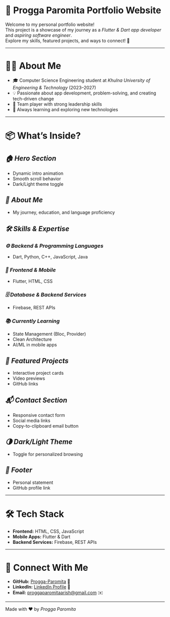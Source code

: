 # 🚀 Progga Paromita Portfolio Website

Welcome to my personal portfolio website!  
This project is a showcase of my journey as a *Flutter & Dart app developer* and *aspiring software engineer*.  
Explore my skills, featured projects, and ways to connect! 🌟

---

# 👩‍💻 About Me

* 🎓 Computer Science Engineering student at *Khulna University of Engineering & Technology* (2023–2027)  
* 💡 Passionate about app development, problem-solving, and creating tech-driven change  
* 🤝 Team player with strong leadership skills  
* 🌱 Always learning and exploring new technologies  

---

# 📦 What’s Inside?

## *🏠 Hero Section*
* Dynamic intro animation  
* Smooth scroll behavior  
* Dark/Light theme toggle  

## *👤 About Me*
* My journey, education, and language proficiency

## *🛠️ Skills & Expertise*

### *⚙️ Backend & Programming Languages*
* Dart, Python, C++, JavaScript, Java  

### *📱 Frontend & Mobile*
* Flutter, HTML, CSS  

### *🗄️ Database & Backend Services*
* Firebase, REST APIs  

### *📚 Currently Learning*
* State Management (Bloc, Provider)  
* Clean Architecture  
* AI/ML in mobile apps  

## *🚀 Featured Projects*
* Interactive project cards  
* Video previews  
* GitHub links  

## *📬 Contact Section*
* Responsive contact form  
* Social media links  
* Copy-to-clipboard email button  

## *🌗 Dark/Light Theme*
* Toggle for personalized browsing

## *🦾 Footer*
* Personal statement  
* GitHub profile link  

---

# 🛠️ Tech Stack

* **Frontend:** HTML, CSS, JavaScript  
* **Mobile Apps:** Flutter & Dart  
* **Backend Services:** Firebase, REST APIs  

---

# 🤝 Connect With Me

* **GitHub:** [Progga-Paromita](https://github.com/Progga-Paromita) 🐙  
* **LinkedIn:** [LinkedIn Profile](https://linkedin.com/in/your-profile) 💼  
* **Email:** proggaparomitaarish@gmail.com ✉️  

---

Made with ❤️ by *Progga Paromita*
